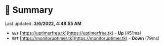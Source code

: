# 📖 Summary
Last updated: **3/6/2022, 4:48:55 AM**

- `GET` [https://uptimerfree.tk](https://uptimerfree.tk) - **Up** (451ms)
- `GET` [https://monitoruptimer.tk](https://monitoruptimer.tk) - **Down** (79ms)
